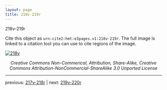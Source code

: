 ```yaml
---
layout: page
title: 218v-219r
---
```


218v-219r

Cite this object as `urn:cite2:hmt:e3pages.v1:218v-219r`.  The full image is linked to a citation tool you can use to cite regions of the image.

[![218v](http://www.homermultitext.org/iipsrv?IIIF=/project/homer/pyramidal/deepzoom/hmt/e3bifolio/v1/null.tif/full/800,/0/default.jpg)](http://www.homermultitext.org/ict2/?urn=urn:cite2:hmt:e3bifolio.v1:null) 

<p style="text-align: center; font-style: italic;">Creative Commons Non-Commerical, Attribution, Share-Alike, Creative Commons Attribution-NonCommercial-ShareAlike 3.0 Unported License</p>

---

previous: [217v-218r](../217v-218r/) | next: [219v-220r](../219v-220r/)